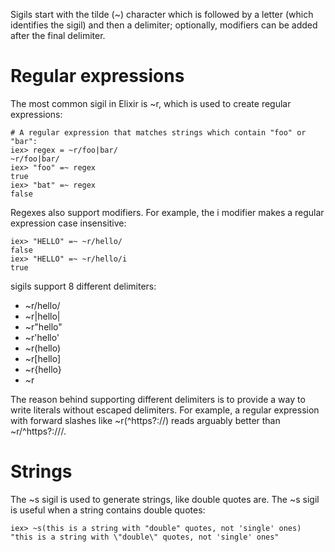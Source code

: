 Sigils start with the tilde (~) character which is followed by a letter (which identifies the sigil) and then a delimiter; 
optionally, modifiers can be added after the final delimiter.

# Regular expressions
The most common sigil in Elixir is ~r, which is used to create regular expressions:

    # A regular expression that matches strings which contain "foo" or "bar":
    iex> regex = ~r/foo|bar/
    ~r/foo|bar/
    iex> "foo" =~ regex
    true
    iex> "bat" =~ regex
    false
Regexes also support modifiers. For example, the i modifier makes a regular expression case insensitive:

    iex> "HELLO" =~ ~r/hello/
    false
    iex> "HELLO" =~ ~r/hello/i
    true

sigils support 8 different delimiters:
* ~r/hello/
* ~r|hello|
* ~r"hello"
* ~r'hello'
* ~r(hello)
* ~r[hello]
* ~r{hello}
* ~r<hello>

The reason behind supporting different delimiters is to provide a way to write literals without escaped delimiters. 
For example, a regular expression with forward slashes like ~r(^https?://) reads arguably better than ~r/^https?:\/\//. 

# Strings
The ~s sigil is used to generate strings, like double quotes are. The ~s sigil is useful when a string contains double quotes:
    
    iex> ~s(this is a string with "double" quotes, not 'single' ones)
    "this is a string with \"double\" quotes, not 'single' ones"
